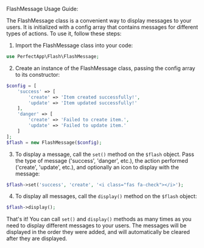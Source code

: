 FlashMessage Usage Guide:

The FlashMessage class is a convenient way to display messages to your users. It is initialized with a config array that contains messages for different types of actions. To use it, follow these steps:

1. Import the FlashMessage class into your code:

```php
use PerfectApp\Flash\FlashMessage;
```

2. Create an instance of the FlashMessage class, passing the config array to its constructor:

```php
$config = [
    'success' => [
        'create' => 'Item created successfully!',
        'update' => 'Item updated successfully!'
    ],
    'danger' => [
        'create' => 'Failed to create item.',
        'update' => 'Failed to update item.'
    ]
];
$flash = new FlashMessage($config);
```

3. To display a message, call the `set()` method on the `$flash` object. Pass the type of message ('success', 'danger', etc.), the action performed ('create', 'update', etc.), and optionally an icon to display with the message:

```php
$flash->set('success', 'create', '<i class="fas fa-check"></i>');
```

4. To display all messages, call the `display()` method on the `$flash` object:

```php
$flash->display();
```

That's it! You can call `set()` and `display()` methods as many times as you need to display different messages to your users. The messages will be displayed in the order they were added, and will automatically be cleared after they are displayed.